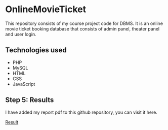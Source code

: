 # OnlineMovieTicket

This repository consists of my course project code for DBMS. It is an online movie ticket booking database that consists of admin panel, theater panel and user login.




## Technologies used

- PHP
- MySQL
- HTML 
- CSS
- JavaScript 

## Step 5: Results

I have added my report pdf to this github repository, you can visit it here.

[Result](DBMS_Report.pdf)


